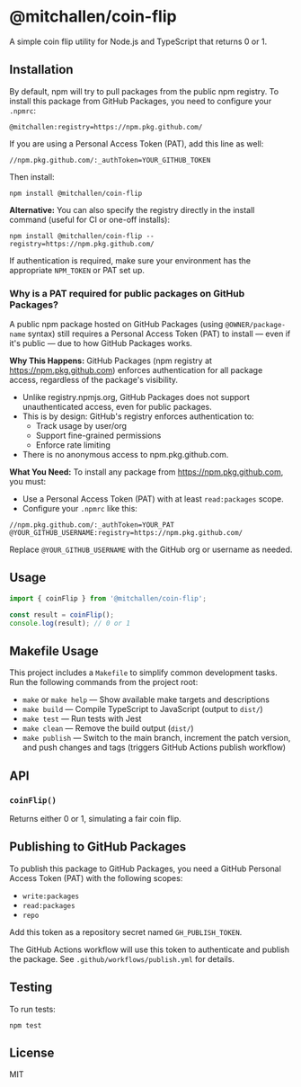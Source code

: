 # @mitchallen/coin-flip

A simple coin flip utility for Node.js and TypeScript that returns 0 or 1.

## Installation

By default, npm will try to pull packages from the public npm registry. To install this package from GitHub Packages, you need to configure your `.npmrc`:

```
@mitchallen:registry=https://npm.pkg.github.com/
```

If you are using a Personal Access Token (PAT), add this line as well:

```
//npm.pkg.github.com/:_authToken=YOUR_GITHUB_TOKEN
```

Then install:

```
npm install @mitchallen/coin-flip
```

**Alternative:** You can also specify the registry directly in the install command (useful for CI or one-off installs):

```
npm install @mitchallen/coin-flip --registry=https://npm.pkg.github.com/
```

If authentication is required, make sure your environment has the appropriate `NPM_TOKEN` or PAT set up.

### Why is a PAT required for public packages on GitHub Packages?

A public npm package hosted on GitHub Packages (using `@OWNER/package-name` syntax) still requires a Personal Access Token (PAT) to install — even if it's public — due to how GitHub Packages works.

**Why This Happens:**
GitHub Packages (npm registry at https://npm.pkg.github.com) enforces authentication for all package access, regardless of the package's visibility.

- Unlike registry.npmjs.org, GitHub Packages does not support unauthenticated access, even for public packages.
- This is by design: GitHub's registry enforces authentication to:
  - Track usage by user/org
  - Support fine-grained permissions
  - Enforce rate limiting
- There is no anonymous access to npm.pkg.github.com.

**What You Need:**
To install any package from https://npm.pkg.github.com, you must:
- Use a Personal Access Token (PAT) with at least `read:packages` scope.
- Configure your `.npmrc` like this:

```
//npm.pkg.github.com/:_authToken=YOUR_PAT
@YOUR_GITHUB_USERNAME:registry=https://npm.pkg.github.com/
```

Replace `@YOUR_GITHUB_USERNAME` with the GitHub org or username as needed.

## Usage

```typescript
import { coinFlip } from '@mitchallen/coin-flip';

const result = coinFlip();
console.log(result); // 0 or 1
```

## Makefile Usage

This project includes a `Makefile` to simplify common development tasks. Run the following commands from the project root:

- `make` or `make help` — Show available make targets and descriptions
- `make build` — Compile TypeScript to JavaScript (output to `dist/`)
- `make test` — Run tests with Jest
- `make clean` — Remove the build output (`dist/`)
- `make publish` — Switch to the main branch, increment the patch version, and push changes and tags (triggers GitHub Actions publish workflow)

## API

### `coinFlip()`
Returns either 0 or 1, simulating a fair coin flip.

## Publishing to GitHub Packages

To publish this package to GitHub Packages, you need a GitHub Personal Access Token (PAT) with the following scopes:
- `write:packages`
- `read:packages`
- `repo`

Add this token as a repository secret named `GH_PUBLISH_TOKEN`.

The GitHub Actions workflow will use this token to authenticate and publish the package. See `.github/workflows/publish.yml` for details.

## Testing

To run tests:

```
npm test
```

## License

MIT

